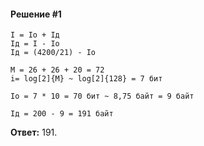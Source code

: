 #### Решение #1
```
I = Iо + Iд
Iд = I - Iо
Iд = (4200/21) - Iо

M = 26 + 26 + 20 = 72
i= log[2]{M} ~ log[2]{128} = 7 бит

Iо = 7 * 10 = 70 бит ~ 8,75 байт = 9 байт

Iд = 200 - 9 = 191 байт
```

**Ответ:** 191.
